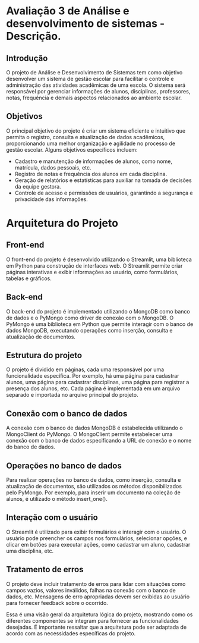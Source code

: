 # Avaliação 3 de Análise e desenvolvimento de sistemas - Descrição.

## Introdução

O projeto de Análise e Desenvolvimento de Sistemas tem como objetivo desenvolver um sistema de gestão escolar para facilitar o controle e administração das atividades acadêmicas de uma escola. O sistema será responsável por gerenciar informações de alunos, disciplinas, professores, notas, frequência e demais aspectos relacionados ao ambiente escolar.

## Objetivos

O principal objetivo do projeto é criar um sistema eficiente e intuitivo que permita o registro, consulta e atualização de dados acadêmicos, proporcionando uma melhor organização e agilidade no processo de gestão escolar. Alguns objetivos específicos incluem:

- Cadastro e manutenção de informações de alunos, como nome, matrícula, dados pessoais, etc.
- Registro de notas e frequência dos alunos em cada disciplina.
- Geração de relatórios e estatísticas para auxiliar na tomada de decisões da equipe gestora.
- Controle de acesso e permissões de usuários, garantindo a segurança e privacidade das informações.
# Arquitetura do Projeto

## Front-end
O front-end do projeto é desenvolvido utilizando o Streamlit, uma biblioteca em Python para construção de interfaces web. O Streamlit permite criar páginas interativas e exibir informações ao usuário, como formulários, tabelas e gráficos.

## Back-end
O back-end do projeto é implementado utilizando o MongoDB como banco de dados e o PyMongo como driver de conexão com o MongoDB. O PyMongo é uma biblioteca em Python que permite interagir com o banco de dados MongoDB, executando operações como inserção, consulta e atualização de documentos.

## Estrutura do projeto
O projeto é dividido em páginas, cada uma responsável por uma funcionalidade específica. Por exemplo, há uma página para cadastrar alunos, uma página para cadastrar disciplinas, uma página para registrar a presença dos alunos, etc. Cada página é implementada em um arquivo separado e importada no arquivo principal do projeto.

## Conexão com o banco de dados
A conexão com o banco de dados MongoDB é estabelecida utilizando o MongoClient do PyMongo. O MongoClient permite estabelecer uma conexão com o banco de dados especificando a URL de conexão e o nome do banco de dados.

## Operações no banco de dados
Para realizar operações no banco de dados, como inserção, consulta e atualização de documentos, são utilizados os métodos disponibilizados pelo PyMongo. Por exemplo, para inserir um documento na coleção de alunos, é utilizado o método insert_one().

## Interação com o usuário
O Streamlit é utilizado para exibir formulários e interagir com o usuário. O usuário pode preencher os campos nos formulários, selecionar opções, e clicar em botões para executar ações, como cadastrar um aluno, cadastrar uma disciplina, etc.

## Tratamento de erros
O projeto deve incluir tratamento de erros para lidar com situações como campos vazios, valores inválidos, falhas na conexão com o banco de dados, etc. Mensagens de erro apropriadas devem ser exibidas ao usuário para fornecer feedback sobre o ocorrido.

Essa é uma visão geral da arquitetura lógica do projeto, mostrando como os diferentes componentes se integram para fornecer as funcionalidades desejadas. É importante ressaltar que a arquitetura pode ser adaptada de acordo com as necessidades específicas do projeto.
